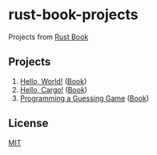 # rust-book-projects

Projects from [Rust Book](https://doc.rust-lang.org/book)

## Projects

1. [Hello, World!](/hello_world) ([Book](https://doc.rust-lang.org/book/ch01-02-hello-world.html))
2. [Hello, Cargo!](/hello_cargo) ([Book](https://doc.rust-lang.org/book/ch01-03-hello-cargo.html))
3. [Programming a Guessing Game](/guessing_game) ([Book](https://doc.rust-lang.org/book/ch02-00-guessing-game-tutorial.html))

## License

[MIT](/LICENSE)
